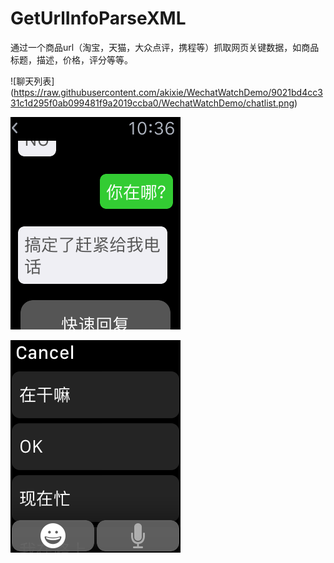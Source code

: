 # GetUrlInfoParseXML
通过一个商品url（淘宝，天猫，大众点评，携程等）抓取网页关键数据，如商品标题，描述，价格，评分等等。

![聊天列表]
(https://raw.githubusercontent.com/akixie/WechatWatchDemo/9021bd4cc331c1d295f0ab099481f9a2019ccba0/WechatWatchDemo/chatlist.png)

![聊天页面](https://raw.githubusercontent.com/akixie/WechatWatchDemo/9021bd4cc331c1d295f0ab099481f9a2019ccba0/WechatWatchDemo/chatview.png)

![快速回复](https://raw.githubusercontent.com/akixie/WechatWatchDemo/9021bd4cc331c1d295f0ab099481f9a2019ccba0/WechatWatchDemo/reply.png)


